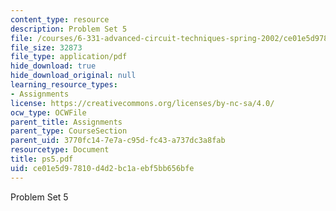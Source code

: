 ```yaml
---
content_type: resource
description: Problem Set 5
file: /courses/6-331-advanced-circuit-techniques-spring-2002/ce01e5d97810d4d2bc1aebf5bb656bfe_ps5.pdf
file_size: 32873
file_type: application/pdf
hide_download: true
hide_download_original: null
learning_resource_types:
- Assignments
license: https://creativecommons.org/licenses/by-nc-sa/4.0/
ocw_type: OCWFile
parent_title: Assignments
parent_type: CourseSection
parent_uid: 3770fc14-7e7a-c95d-fc43-a737dc3a8fab
resourcetype: Document
title: ps5.pdf
uid: ce01e5d9-7810-d4d2-bc1a-ebf5bb656bfe
---
```

Problem Set 5